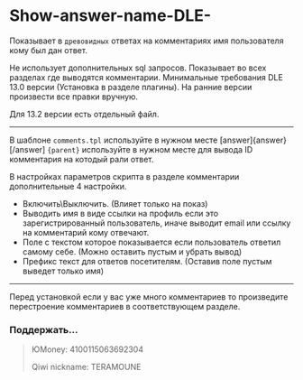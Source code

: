 # Show-answer-name-DLE-
Показывает в `древовидных` ответах на комментариях имя пользователя кому был дан ответ.


Не использует дополнительных sql запросов. Показывает во всех разделах где выводятся комментарии.
Минимальные требования DLE 13.0 версии (Установка в разделе плагины). На ранние версии произвести все правки вручную.

Для 13.2 версии есть отдельный файл.

---
В шаблоне `comments.tpl` используйте в нужном месте [answer]{answer}[/answer]
`{parent}` используйте в нужном месте для вывода ID комментария на котодый рали ответ.


В настройках параметров скрипта в разделе комментарии дополнительные 4 настройки.
  - Включить\Выключить. (Влияет только на показ)
  - Выводить имя в виде ссылки на профиль если это зарегистрированный пользователь, иначе выводит email или ссылку на комментарий кому отвечают.
  - Поле с текстом которое показывается если пользователь ответил самому себе. (Можно оставить пустым и убрать вывод)
  - Префикс текст для ответов посетителям. (Оставив поле пустым выведет только имя)

---
Перед установкой если у вас уже много комментариев то произведите перестроение комментариев в соответствующем разделе.

### Поддержать...
> ЮMoney: 4100115063692304
> 
> Qiwi nickname: TERAMOUNE
